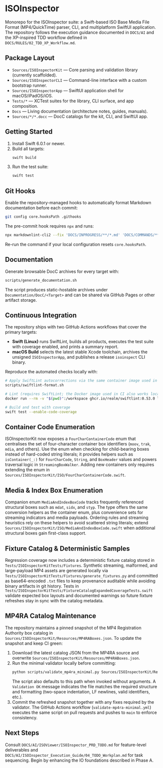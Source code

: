 # ISOInspector

Monorepo for the ISOInspector suite: a Swift-based ISO Base Media File Format (MP4/QuickTime) parser, CLI, and multiplatform SwiftUI application. The repository follows the execution guidance documented in `DOCS/AI` and the XP-inspired TDD workflow defined in `DOCS/RULES/02_TDD_XP_Workflow.md`.

## Package Layout
- `Sources/ISOInspectorKit` — Core parsing and validation library (currently scaffolded).
- `Sources/ISOInspectorCLI` — Command-line interface with a custom bootstrap runner.
- `Sources/ISOInspectorApp` — SwiftUI application shell for macOS/iPadOS/iOS.
- `Tests/*` — XCTest suites for the library, CLI surface, and app composition.
- `Docs` — Living documentation (architecture notes, guides, manuals).
- `Sources/*/*.docc` — DocC catalogs for the kit, CLI, and SwiftUI app.

## Getting Started
1. Install Swift 6.0.1 or newer.
2. Build all targets:
   ```sh
   swift build
   ```
3. Run the test suite:
   ```sh
   swift test
   ```

## Git Hooks

Enable the repository-managed hooks to automatically format Markdown documentation before each commit:

```sh
git config core.hooksPath .githooks
```

The pre-commit hook requires `npx` and runs:

```sh
npx markdownlint-cli2 --fix 'DOCS/INPROGRESS/**/*.md' 'DOCS/COMMANDS/**/*.md' 'DOCS/RULES/**/*.md'
```

Re-run the command if your local configuration resets `core.hooksPath`.

## Documentation

Generate browsable DocC archives for every target with:

```sh
scripts/generate_documentation.sh
```

The script produces static-hostable archives under `Documentation/DocC/<Target>` and can be
shared via GitHub Pages or other artifact storage.

## Continuous Integration

The repository ships with two GitHub Actions workflows that cover the primary
targets:

- **Swift (Linux)** runs SwiftLint, builds all products, executes the test
  suite with coverage enabled, and prints a summary report.
- **macOS Build** selects the latest stable Xcode toolchain, archives the
  unsigned `ISOInspectorApp`, and publishes a release `isoinspect` CLI binary.

Reproduce the automated checks locally with:

```sh
# Apply SwiftLint autocorrections via the same container image used in CI
scripts/swiftlint-format.sh

# Lint (requires SwiftLint; the Docker image used in CI also works locally)
docker run --rm -v "$(pwd)":/workspace ghcr.io/realm/swiftlint:0.53.0 lint --strict

# Build and test with coverage
swift test --enable-code-coverage
```

## Container Code Enumeration

ISOInspectorKit now exposes a `FourCharContainerCode` enum that centralises the set of four-character container box identifiers
(`moov`, `trak`, `mdia`, and others). Use the enum when checking for child-bearing boxes instead of hard-coded string literals; it
provides helpers such as `isContainer(_:)` for `FourCharCode`, `String`, and `BoxHeader` values and powers traversal logic in
`StreamingBoxWalker`. Adding new containers only requires extending the enum in `Sources/ISOInspectorKit/ISO/FourCharContainerCode.swift`.

## Media & Index Box Enumeration

Companion enum `MediaAndIndexBoxCode` tracks frequently referenced structural boxes such as `mdat`, `sidx`, and `styp`. The type
offers the same conversion helpers as the container enum, plus convenience sets for streaming indicators and media payloads.
Ordering rules and streaming heuristics rely on these helpers to avoid scattered string literals; extend
`Sources/ISOInspectorKit/ISO/MediaAndIndexBoxCode.swift` when additional structural boxes gain first-class support.

## Fixture Catalog & Deterministic Samples

Regression coverage now includes a deterministic fixture catalog stored in
`Tests/ISOInspectorKitTests/Fixtures`. Synthetic streaming, malformed, and
large-payload MP4 assets are generated locally via
`Tests/ISOInspectorKitTests/Fixtures/generate_fixtures.py` and committed as
base64-encoded `.txt` files to keep provenance auditable while avoiding binary
artifacts in git history. Tests in
`Tests/ISOInspectorKitTests/FixtureCatalogExpandedCoverageTests.swift` validate
expected box layouts and documented warnings so future fixture refreshes stay in
sync with the catalog metadata.

## MP4RA Catalog Maintenance
The repository maintains a pinned snapshot of the MP4 Registration Authority box catalog in `Sources/ISOInspectorKit/Resources/MP4RABoxes.json`.
To update the snapshot and keep CI green:

1. Download the latest catalog JSON from the MP4RA source and overwrite `Sources/ISOInspectorKit/Resources/MP4RABoxes.json`.
2. Run the minimal validator locally before committing:
   ```sh
   python scripts/validate_mp4ra_minimal.py Sources/ISOInspectorKit/Resources/MP4RABoxes.json
   ```
   The script also defaults to this path when invoked without arguments.
   A `Validation OK` message indicates the file matches the required structure and formatting (two-space indentation, LF
   newlines, valid identifiers, etc.).
3. Commit the refreshed snapshot together with any fixes required by the validator. The GitHub Actions workflow
   (`validate-mp4ra-minimal.yml`) executes the same script on pull requests and pushes to `main` to enforce consistency.

## Next Steps
Consult `DOCS/AI/ISOViewer/ISOInspector_PRD_TODO.md` for feature-level deliverables and `DOCS/AI/ISOInspector_Execution_Guide/04_TODO_Workplan.md` for task sequencing. Begin by enhancing the IO foundations described in Phase A.
